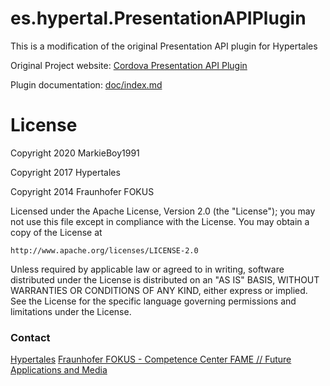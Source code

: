 
# es.hypertal.PresentationAPIPlugin

This is a modification of the original Presentation API plugin for Hypertales

Original Project website: [Cordova Presentation API Plugin](http://fraunhoferfokus.github.io/cordova-plugin-presentation/)

Plugin documentation: [doc/index.md](doc/index.md)

# License

Copyright 2020 MarkieBoy1991

Copyright 2017 Hypertales

Copyright 2014 Fraunhofer FOKUS

Licensed under the Apache License, Version 2.0 (the "License");
you may not use this file except in compliance with the License.
You may obtain a copy of the License at

    http://www.apache.org/licenses/LICENSE-2.0

Unless required by applicable law or agreed to in writing, software
distributed under the License is distributed on an "AS IS" BASIS,
WITHOUT WARRANTIES OR CONDITIONS OF ANY KIND, either express or implied.
See the License for the specific language governing permissions and
limitations under the License.

### Contact

[Hypertales](http://hypertal.es/)
[Fraunhofer FOKUS - Competence Center FAME // Future Applications and Media](http://www.fokus.fraunhofer.de/fame)
